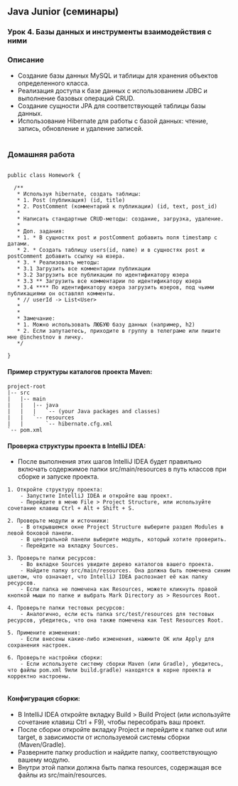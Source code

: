 ## Java Junior (семинары)

### Урок 4. Базы данных и инструменты взаимодействия с ними

### Описание
- Создание базы данных MySQL и таблицы для хранения объектов определенного класса.
- Реализация доступа к базе данных с использованием JDBC и выполнение базовых операций CRUD.
- Создание сущности JPA для соответствующей таблицы базы данных.
- Использование Hibernate для работы с базой данных: чтение, запись, обновление и удаление записей.
<br><br>


### Домашняя работа

```

public class Homework {

  /**
   * Используя hibernate, создать таблицы:
   * 1. Post (публикация) (id, title)
   * 2. PostComment (комментарий к публикации) (id, text, post_id)
   * 
   * Написать стандартные CRUD-методы: создание, загрузка, удаление.
   * 
   * Доп. задания:
   * 1. * В сущностях post и postComment добавить поля timestamp с датами.
   * 2. * Создать таблицу users(id, name) и в сущностях post и postComment добавить ссылку на юзера.
   * 3. * Реализовать методы:
   * 3.1 Загрузить все комментарии публикации
   * 3.2 Загрузить все публикации по идентификатору юзера
   * 3.3 ** Загрузить все комментарии по идентификатору юзера
   * 3.4 **** По идентификатору юзера загрузить юзеров, под чьими публикациями он оставлял комменты.
   * // userId -> List<User>
   *   
   *  
   * Замечание: 
   * 1. Можно использовать ЛЮБУЮ базу данных (например, h2)
   * 2. Если запутаетесь, приходите в группу в телеграме или пишите мне @inchestnov в личку.
   */

}

```

#### Пример структуры каталогов проекта Maven:

```
project-root
|-- src
|   |-- main
|   |   |-- java
|   |   |   `-- (your Java packages and classes)
|   |   `-- resources
|   |       `-- hibernate.cfg.xml
`-- pom.xml

```

#### Проверка структуры проекта в IntelliJ IDEA:

- После выполнения этих шагов IntelliJ IDEA будет правильно включать содержимое папки src/main/resources в путь классов при сборке и запуске проекта.
```
1. Откройте структуру проекта:
    - Запустите IntelliJ IDEA и откройте ваш проект.
    - Перейдите в меню File > Project Structure, или используйте сочетание клавиш Ctrl + Alt + Shift + S.

2. Проверьте модули и источники:
    - В открывшемся окне Project Structure выберите раздел Modules в левой боковой панели.
    - В центральной панели выберите модуль, который хотите проверить.
    - Перейдите на вкладку Sources.

3. Проверьте папки ресурсов:
    - Во вкладке Sources увидите дерево каталогов вашего проекта.
    - Найдите папку src/main/resources. Она должна быть помечена синим цветом, что означает, что IntelliJ IDEA распознает её как папку ресурсов.
    - Если папка не помечена как Resources, можете кликнуть правой кнопкой мыши по папке и выбрать Mark Directory as > Resources Root.

4. Проверьте папки тестовых ресурсов:
    - Аналогично, если есть папка src/test/resources для тестовых ресурсов, убедитесь, что она также помечена как Test Resources Root.

5. Примените изменения:
    - Если внесены какие-либо изменения, нажмите OK или Apply для сохранения настроек.

6. Проверьте настройки сборки:
    - Если используете систему сборки Maven (или Gradle), убедитесь, что файлы pom.xml 9или build.gradle) находятся в корне проекта и корректно настроены.


```

#### Конфигурация сборки:
- В IntelliJ IDEA откройте вкладку Build > Build Project (или используйте сочетание клавиш Ctrl + F9), чтобы пересобрать ваш проект.
- После сборки откройте вкладку Project и перейдите к папке out или target, в зависимости от используемой системы сборки (Maven/Gradle).
- Разверните папку production и найдите папку, соответствующую вашему модулю.
- Внутри этой папки должна быть папка resources, содержащая все файлы из src/main/resources.